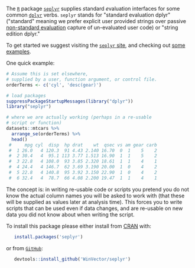 
<!-- README.md is generated from README.Rmd. Please edit that file -->
The [`R`](https://www.r-project.org) package [`seplyr`](https://github.com/WinVector/seplyr) supplies *s*tandard *e*valuation interfaces for some common [`dplyr`](https://CRAN.R-project.org/package=dplyr) verbs. `seplyr` stands for "standard evaluation dplyr" ("standard" meaning we prefer explicit user provided strings over passive [non-standard evaluation](http://adv-r.had.co.nz/Computing-on-the-language.html) capture of un-evaluated user code) or "string edition dplyr."

To get started we suggest visiting the [`seplyr` site](https://winvector.github.io/seplyr/), and checking out [some examples](https://winvector.github.io/seplyr/articles/seplyr.html).

One quick example:

``` r
# Assume this is set elsewhere,
# supplied by a user, function argument, or control file.
orderTerms <- c('cyl', 'desc(gear)')

# load packages
suppressPackageStartupMessages(library("dplyr"))
library("seplyr")

# where we are actually working (perhaps in a re-usable
# script or function)
datasets::mtcars %>% 
  arrange_se(orderTerms) %>% 
  head()
 #     mpg cyl  disp  hp drat    wt  qsec vs am gear carb
 #  1 26.0   4 120.3  91 4.43 2.140 16.70  0  1    5    2
 #  2 30.4   4  95.1 113 3.77 1.513 16.90  1  1    5    2
 #  3 22.8   4 108.0  93 3.85 2.320 18.61  1  1    4    1
 #  4 24.4   4 146.7  62 3.69 3.190 20.00  1  0    4    2
 #  5 22.8   4 140.8  95 3.92 3.150 22.90  1  0    4    2
 #  6 32.4   4  78.7  66 4.08 2.200 19.47  1  1    4    1
```

The concept is: in writing re-usable code or scripts you pretend you do not know the actual column names you will be asked to work with (that these will be supplied as values later at analysis time). This forces you to write scripts that can be used even if data changes, and are re-usable on new data you did not know about when writing the script.

To install this package please either install from [CRAN](https://CRAN.R-project.org/package=seplyr) with:

``` r
   install.packages('seplyr')
```

or from [`GitHub`](https://github.com/WinVector/seplyr):

``` r
   devtools::install_github('WinVector/seplyr')
```
